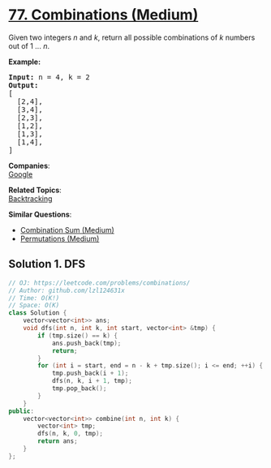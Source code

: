 # [77. Combinations (Medium)](https://leetcode.com/problems/combinations/)

<p>Given two integers <em>n</em> and <em>k</em>, return all possible combinations of <em>k</em> numbers out of 1 ... <em>n</em>.</p>

<p><strong>Example:</strong></p>

<pre><strong>Input:</strong>&nbsp;n = 4, k = 2
<strong>Output:</strong>
[
  [2,4],
  [3,4],
  [2,3],
  [1,2],
  [1,3],
  [1,4],
]
</pre>


**Companies**:  
[Google](https://leetcode.com/company/google)

**Related Topics**:  
[Backtracking](https://leetcode.com/tag/backtracking/)

**Similar Questions**:
* [Combination Sum (Medium)](https://leetcode.com/problems/combination-sum/)
* [Permutations (Medium)](https://leetcode.com/problems/permutations/)

## Solution 1. DFS

```cpp
// OJ: https://leetcode.com/problems/combinations/
// Author: github.com/lzl124631x
// Time: O(K!)
// Space: O(K)
class Solution {
    vector<vector<int>> ans;
    void dfs(int n, int k, int start, vector<int> &tmp) {
        if (tmp.size() == k) {
            ans.push_back(tmp);
            return;
        }
        for (int i = start, end = n - k + tmp.size(); i <= end; ++i) {
            tmp.push_back(i + 1);
            dfs(n, k, i + 1, tmp);
            tmp.pop_back();
        }
    }
public:
    vector<vector<int>> combine(int n, int k) {
        vector<int> tmp;
        dfs(n, k, 0, tmp);
        return ans;
    }
};
```